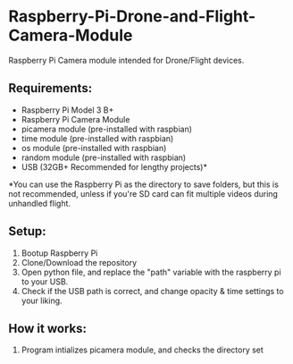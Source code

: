 # Raspberry-Pi-Drone-and-Flight-Camera-Module

Raspberry Pi Camera module intended for Drone/Flight devices.

## Requirements:
- Raspberry Pi Model 3 B+
- Raspberry Pi Camera Module
- picamera module (pre-installed with raspbian)
- time module (pre-installed with raspbian)
- os module (pre-installed with raspbian)
- random module (pre-installed with raspbian)
- USB (32GB+ Recommended for lengthy projects)*

*You can use the Raspberry Pi as the directory to save folders, but this is not recommended, unless if you're SD card can fit
multiple videos during unhandled flight.

## Setup:

1) Bootup Raspberry Pi
2) Clone/Download the repository
3) Open python file, and replace the "path" variable with the raspberry pi to your USB.
4) Check if the USB path is correct, and change opacity & time settings to your liking.

## How it works:

1) Program intializes picamera module, and checks the directory set 



